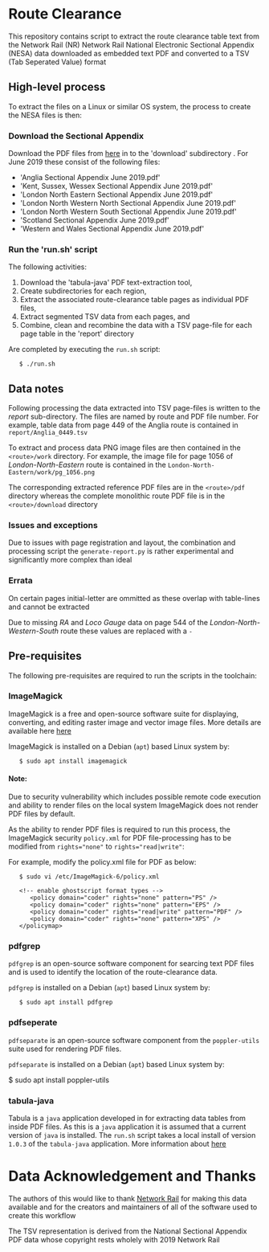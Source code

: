 # Route Clearance

This repository contains script to extract the route clearance table text from the Network Rail (NR) Network Rail National Electronic Sectional Appendix (NESA) data downloaded as embedded text PDF and converted to a TSV (Tab Seperated Value) format

## High-level process

To extract the files on a Linux or similar OS system, the process to create the NESA files is then:

### Download the Sectional Appendix 

Download the PDF files from [here](https://www.networkrail.co.uk/industry-and-commercial/information-for-operators/national-electronic-sectional-appendix/) in to the 'download' subdirectory . For June 2019 these consist of the following files:

* 'Anglia Sectional Appendix June 2019.pdf'
* 'Kent, Sussex, Wessex Sectional Appendix June 2019.pdf'
* 'London North Eastern Sectional Appendix June 2019.pdf'
* 'London North Western North Sectional Appendix June 2019.pdf'
* 'London North Western South Sectional Appendix June 2019.pdf'
* 'Scotland Sectional Appendix June 2019.pdf'
* 'Western and Wales Sectional Appendix June 2019.pdf'

### Run the 'run.sh' script

The following activities:
1. Download the 'tabula-java' PDF text-extraction tool, 
2. Create subdirectories for each region,
3. Extract the associated route-clearance table pages as individual PDF files,
4. Extract segmented TSV data from each pages, and
5. Combine, clean and recombine the data with a TSV page-file for each page table in the 'report' directory

Are completed by executing the `run.sh` script:
```
   $ ./run.sh
```

## Data notes

Following processing the data extracted into TSV page-files is written to the *report* sub-directory. The files are named by route and PDF file number. For example, table data from page 449 of the Anglia route is contained in `report/Anglia_0449.tsv`

To extract and process data PNG image files are then contained in the `<route>/work` directory. For example, the image file for page 1056 of *London-North-Eastern* route is contained in the `London-North-Eastern/work/pg_1056.png`

The corresponding extracted reference PDF files are in the `<route>/pdf` directory whereas the complete monolithic route PDF file is in the `<route>/download` directory

### Issues and exceptions

Due to issues with page registration and layout, the combination and processing script the `generate-report.py` is rather experimental and significantly more complex than ideal

### Errata

On certain pages initial-letter are ommitted as these overlap with table-lines and cannot be extracted

Due to missing *RA* and *Loco Gauge* data on page 544 of the *London-North-Western-South* route these values are replaced with a `-`

## Pre-requisites

The following pre-requisites are required to run the scripts in the toolchain:

### ImageMagick

ImageMagick is a free and open-source software suite for displaying, converting, and editing raster image and vector image files. More details are available here [here](https://imagemagick.org/)

ImageMagick is installed on a Debian (`apt`) based Linux system by:

```
   $ sudo apt install imagemagick
```

#### Note: 
Due to security vulnerability which includes possible remote code execution and ability to render files on the local system ImageMagick does not render PDF files by default. 

As the ability to render PDF files is required to run this process, the ImageMagick security `policy.xml` for PDF file-processing has to be modified from `rights="none"` to `rights="read|write"`:

For example, modify the policy.xml file for PDF as below:
```
   $ sudo vi /etc/ImageMagick-6/policy.xml 
```

```
   <!-- enable ghostscript format types -->
      <policy domain="coder" rights="none" pattern="PS" />
      <policy domain="coder" rights="none" pattern="EPS" />
      <policy domain="coder" rights="read|write" pattern="PDF" />
      <policy domain="coder" rights="none" pattern="XPS" />
   </policymap>
```

### pdfgrep

`pdfgrep` is an open-source software component for searcing text PDF files and is used to identify the location of the route-clearance data.

`pdfgrep` is installed on a Debian (`apt`) based Linux system by:

```
   $ sudo apt install pdfgrep
```

### pdfseperate

`pdfseparate` is an open-source software component from the `poppler-utils` suite used for rendering PDF files.

`pdfseparate` is installed on a Debian (`apt`) based Linux system by:

$ sudo apt install poppler-utils

### tabula-java

Tabula is a `java` application developed in for extracting data tables from inside PDF files. As this is a `java` application it is assumed that a current version of `java` is installed. The `run.sh` script takes a local install of  version `1.0.3` of the `tabula-java` application. More information about [here](https://tabula.technology)
 
# Data Acknowledgement and Thanks

The authors of this would like to thank [Network Rail](https://networkrail.co.uk) for making this data available and for the creators and maintainers of all of the software used to create this workflow

The TSV representation is derived from the National Sectional Appendix PDF data whose copyright rests wholely with 2019 Network Rail


